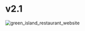 # v2.1
![green_island_restaurant_website](https://user-images.githubusercontent.com/61146340/230944508-cde33b3e-d49d-4372-a1f6-b4a6dad94be3.png)
